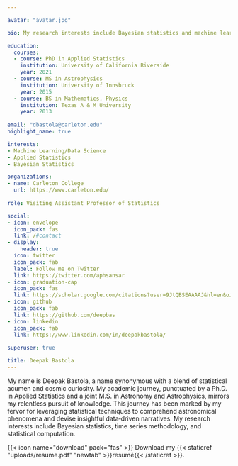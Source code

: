 ```yaml
---

avatar: "avatar.jpg"

bio: My research interests include Bayesian statistics and machine learning.

education:
  courses:
  - course: PhD in Applied Statistics
    institution: University of California Riverside
    year: 2021
  - course: MS in Astrophysics
    institution: University of Innsbruck
    year: 2015
  - course: BS in Mathematics, Physics
    institution: Texas A & M University
    year: 2013
    
email: "dbastola@carleton.edu"
highlight_name: true

interests:
- Machine Learning/Data Science
- Applied Statistics
- Bayesian Statistics

organizations:
- name: Carleton College
  url: https://www.carleton.edu/
  
role: Visiting Assistant Professor of Statistics

social:
- icon: envelope
  icon_pack: fas
  link: /#contact
- display:
    header: true
  icon: twitter
  icon_pack: fab
  label: Follow me on Twitter
  link: https://twitter.com/aphsansar
- icon: graduation-cap
  icon_pack: fas
  link: https://scholar.google.com/citations?user=9JtQBSEAAAAJ&hl=en&oi=ao
- icon: github
  icon_pack: fab
  link: https://github.com/deepbas
- icon: linkedin
  icon_pack: fab
  link: https://www.linkedin.com/in/deepakbastola/
  
superuser: true

title: Deepak Bastola
---
```


My name is Deepak Bastola, a name synonymous with
a blend of statistical acumen and cosmic curiosity. My academic journey, punctuated by a Ph.D. in Applied Statistics and a joint M.S. in Astronomy and Astrophysics, mirrors my relentless pursuit of knowledge. This journey has been marked by my fervor for leveraging statistical techniques to comprehend astronomical phenomena and devise insightful data‑driven narratives. My  research interests include Bayesian statistics, time series methodology, and statistical computation. 

{{< icon name="download" pack="fas" >}} Download my {{< staticref "uploads/resume.pdf" "newtab" >}}resumé{{< /staticref >}}.
